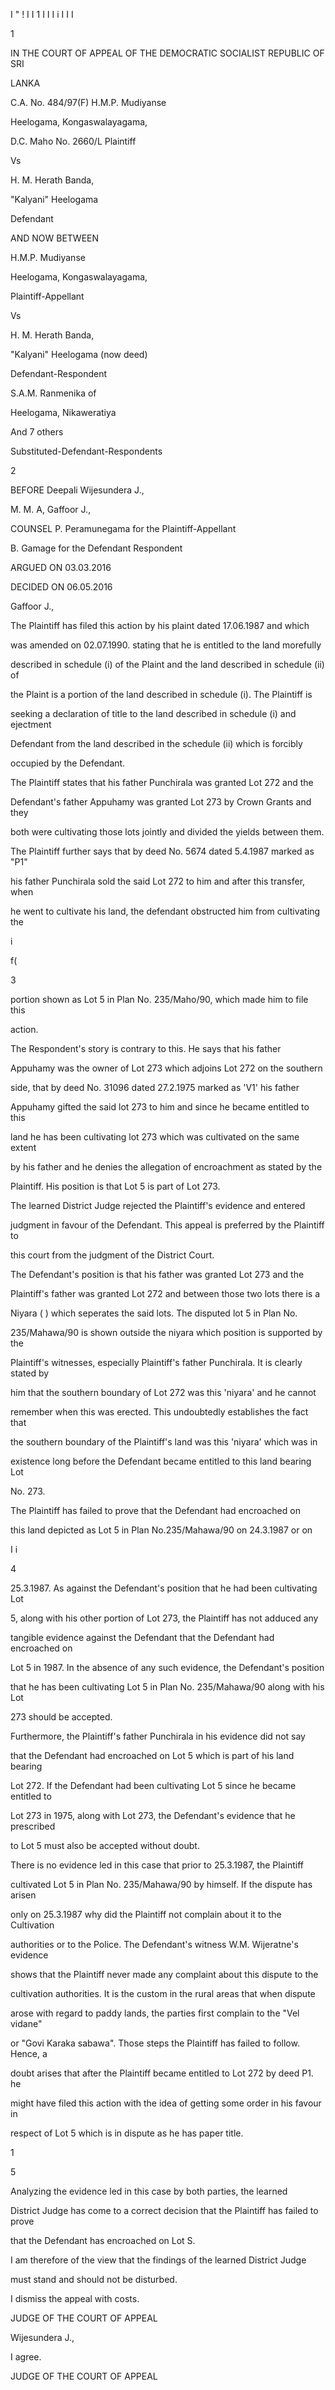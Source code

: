 I " ! I I 1 I I I i I I I

1

IN THE COURT OF APPEAL OF THE DEMOCRATIC SOCIALIST REPUBLIC OF SRI

LANKA

C.A. No. 484/97(F) H.M.P. Mudiyanse

Heelogama, Kongaswalayagama,

D.C. Maho No. 2660/L Plaintiff

Vs

H. M. Herath Banda,

"Kalyani" Heelogama

Defendant

AND NOW BETWEEN

H.M.P. Mudiyanse

Heelogama, Kongaswalayagama,

Plaintiff-Appellant

Vs

H. M. Herath Banda,

"Kalyani" Heelogama (now deed)

Defendant-Respondent

S.A.M. Ranmenika of

Heelogama, Nikaweratiya

And 7 others

Substituted-Defendant-Respondents

2

BEFORE Deepali Wijesundera J.,

M. M. A, Gaffoor J.,

COUNSEL P. Peramunegama for the Plaintiff-Appellant

B. Gamage for the Defendant Respondent

ARGUED ON 03.03.2016

DECIDED ON 06.05.2016

Gaffoor J.,

The Plaintiff has filed this action by his plaint dated 17.06.1987 and which

was amended on 02.07.1990. stating that he is entitled to the land morefully

described in schedule (i) of the Plaint and the land described in schedule (ii) of

the Plaint is a portion of the land described in schedule (i). The Plaintiff is

seeking a declaration of title to the land described in schedule (i) and ejectment

Defendant from the land described in the schedule (ii) which is forcibly

occupied by the Defendant.

The Plaintiff states that his father Punchirala was granted Lot 272 and the

Defendant's father Appuhamy was granted Lot 273 by Crown Grants and they

both were cultivating those lots jointly and divided the yields between them.

The Plaintiff further says that by deed No. 5674 dated 5.4.1987 marked as "P1"

his father Punchirala sold the said Lot 272 to him and after this transfer, when

he went to cultivate his land, the defendant obstructed him from cultivating the

i

f(

3

portion shown as Lot 5 in Plan No. 235/Maho/90, which made him to file this

action.

The Respondent's story is contrary to this. He says that his father

Appuhamy was the owner of Lot 273 which adjoins Lot 272 on the southern

side, that by deed No. 31096 dated 27.2.1975 marked as 'V1' his father

Appuhamy gifted the said lot 273 to him and since he became entitled to this

land he has been cultivating lot 273 which was cultivated on the same extent

by his father and he denies the allegation of encroachment as stated by the

Plaintiff. His position is that Lot 5 is part of Lot 273.

The learned District Judge rejected the Plaintiff's evidence and entered

judgment in favour of the Defendant. This appeal is preferred by the Plaintiff to

this court from the judgment of the District Court.

The Defendant's position is that his father was granted Lot 273 and the

Plaintiff's father was granted Lot 272 and between those two lots there is a

Niyara ( ) which seperates the said lots. The disputed lot 5 in Plan No.

235/Mahawa/90 is shown outside the niyara which position is supported by the

Plaintiff's witnesses, especially Plaintiff's father Punchirala. It is clearly stated by

him that the southern boundary of Lot 272 was this 'niyara' and he cannot

remember when this was erected. This undoubtedly establishes the fact that

the southern boundary of the Plaintiff's land was this 'niyara' which was in

existence long before the Defendant became entitled to this land bearing Lot

No. 273.

The Plaintiff has failed to prove that the Defendant had encroached on

this land depicted as Lot 5 in Plan No.235/Mahawa/90 on 24.3.1987 or on

I i

4

25.3.1987. As against the Defendant's position that he had been cultivating Lot

5, along with his other portion of Lot 273, the Plaintiff has not adduced any

tangible evidence against the Defendant that the Defendant had encroached on

Lot 5 in 1987. In the absence of any such evidence, the Defendant's position

that he has been cultivating Lot 5 in Plan No. 235/Mahawa/90 along with his Lot

273 should be accepted.

Furthermore, the Plaintiff's father Punchirala in his evidence did not say

that the Defendant had encroached on Lot 5 which is part of his land bearing

Lot 272. If the Defendant had been cultivating Lot 5 since he became entitled to

Lot 273 in 1975, along with Lot 273, the Defendant's evidence that he prescribed

to Lot 5 must also be accepted without doubt.

There is no evidence led in this case that prior to 25.3.1987, the Plaintiff

cultivated Lot 5 in Plan No. 235/Mahawa/90 by himself. If the dispute has arisen

only on 25.3.1987 why did the Plaintiff not complain about it to the Cultivation

authorities or to the Police. The Defendant's witness W.M. Wijeratne's evidence

shows that the Plaintiff never made any complaint about this dispute to the

cultivation authorities. It is the custom in the rural areas that when dispute

arose with regard to paddy lands, the parties first complain to the "Vel vidane"

or "Govi Karaka sabawa". Those steps the Plaintiff has failed to follow. Hence, a

doubt arises that after the Plaintiff became entitled to Lot 272 by deed P1. he

might have filed this action with the idea of getting some order in his favour in

respect of Lot 5 which is in dispute as he has paper title.

1

5

Analyzing the evidence led in this case by both parties, the learned

District Judge has come to a correct decision that the Plaintiff has failed to prove

that the Defendant has encroached on Lot S.

I am therefore of the view that the findings of the learned District Judge

must stand and should not be disturbed.

I dismiss the appeal with costs.

JUDGE OF THE COURT OF APPEAL

Wijesundera J.,

I agree.

JUDGE OF THE COURT OF APPEAL
